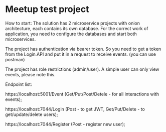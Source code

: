 
# Meetup test project

How to start: The solution has 2 microservice projects with onion architecture, each contains its own database. For the correct work of application, you need to configure the databases and start both microservices.

The project has authentication via bearer token. So you need to get a token from the Login.API and put it in a request to receive events. (you can use postman)

The project has role restrictions (admin/user). A simple user can only view events, please note this.

Endpoint list:

https://localhost:5001/Event (Get/Put/Post/Detele - for all interactions with events);

https://localhost:7044/Login (Post - to get JWT, Get/Put/Delete - to get/update/delete users);

https://localhost:7044/Register (Post - register new user);


